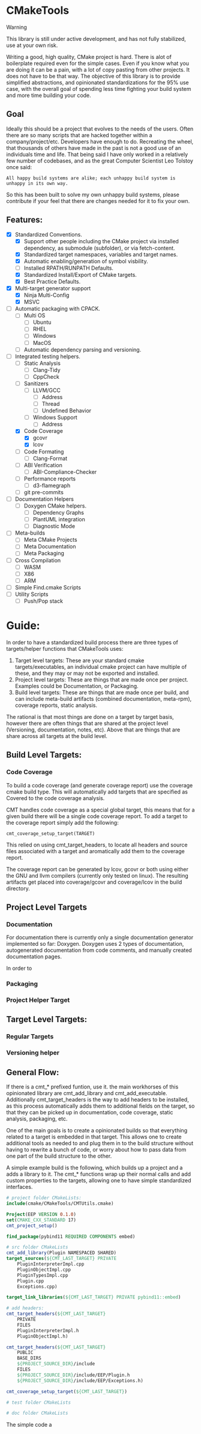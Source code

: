 # CMakeTools
> [!WARNING]
> This library is still under active development, and has not fully stabilized, use at your own risk.

Writing a good, high quality, CMake project is hard. There is alot of boilerplate required even for the simple cases. Even if you know what you are doing it can be a pain, with a lot of copy pasting from other projects. It does not have to be that way. The objective of this library is to provide simplified abstractions, and opinionated standardizations for the 95% use case, with the overall goal of spending less time fighting your build system and more time building your code.

## Goal

Ideally this should be a project that evolves to the needs of the users. Often there are so many scripts that are hacked together within a company/project/etc. Developers have enough to do. Recreating the wheel, that thousands of others have made in the past is not a good use of an individuals time and life. That being said I have only worked in a relatively few number of codebases, and as the great Computer Scientist Leo Tolstoy once said:
```
All happy build systems are alike; each unhappy build system is unhappy in its own way.
```

So this has been built to solve my own unhappy build systems, please contribute if your feel that there are changes needed for it to fix your own.

## Features:

- [x] Standardized Conventions.
  - [x] Support other people including the CMake project via installed dependency, as submodule (subfolder), or via fetch-content.
  - [x] Standardized target namespaces, variables and target names.
  - [x] Automatic enabling/generation of symbol visbility.
  - [ ] Installed RPATH/RUNPATH Defaults.
  - [x] Standardized Install/Export of CMake targets.
  - [x] Best Practice Defaults.
- [x] Multi-target generator support
  - [x] Ninja Multi-Config
  - [x] MSVC
- [ ] Automatic packaging with CPACK.
  - [ ] Multi OS
    - [ ] Ubuntu
    - [ ] RHEL
    - [ ] Windows
    - [ ] MacOS
  - [ ] Automatic dependency parsing and versioning.
- [ ] Integrated testing helpers.
  - [ ] Static Analysis
    - [ ] Clang-Tidy
    - [ ] CppCheck
  - [ ] Sanitizers
    - [ ] LLVM/GCC
      - [ ] Address
      - [ ] Thread
      - [ ] Undefined Behavior
    - [ ] Windows Support
      - [ ] Address
  - [x] Code Coverage
    - [x] gcovr
    - [x] lcov
  - [ ] Code Formating
    - [ ] Clang-Format 
  - [ ] ABI Verification
    - [ ] ABI-Compliance-Checker
  - [ ] Performance reports
    - [ ] d3-flamegraph
  - [ ] git pre-commits
- [ ] Documentation Helpers
  - [ ] Doxygen CMake helpers.
    - [ ] Dependency Graphs
    - [ ] PlantUML integration
    - [ ] Diagnostic Mode
- [ ] Meta-builds
  - [ ] Meta CMake Projects
  - [ ] Meta Documentation
  - [ ] Meta Packaging
- [ ] Cross Compilation
  - [ ] WASM
  - [ ] X86
  - [ ] ARM
- [ ] Simple Find<PackageName>.cmake Scripts
- [ ] Utility Scripts
  - [ ] Push/Pop stack

# Guide:

In order to have a standardized build process there are three types of targets/helper functions that CMakeTools uses:

1. Target level targets: These are your standard cmake targets/executables, an individual cmake project can have multiple of these, and they may or may not be exported and installed.
2. Project level targets: These are things that are made once per project. Examples could be Documentation, or Packaging. 
3. Build level targets: These are things that are made once per build, and can include meta-build artifacts (combined documentation, meta-rpm), coverage reports, static analysis.

The rational is that most things are done on a target by target basis, however there are often things that are shared at the project level (Versioning, documentation, notes, etc). Above that are things that are share across all targets at the build level.

## Build Level Targets:

### Code Coverage

To build a code coverage (and generate coverage report) use the coverage cmake build type. This will automatically add targets that are specified as Covered to the code coverage analysis.

CMT handles code coverage as a special global target, this means that for a given build there will be a single code coverage report. To add a target to the coverage report simply add the following:

```cmt_coverage_setup_target(TARGET)```

This relied on using cmt_target_headers, to locate all headers and source files associated with a target and aromatically add them to the coverage report.

The coverage report can be generated by lcov, gcovr or both using either the GNU and llvm compilers (currently only tested on linux). The resulting artifacts get placed into coverage/gcovr and coverage/lcov in the build directory. 

## Project Level Targets

### Documentation

For documentation there is currently only a single documentation generator implemented so far: Doxygen. Doxygen uses 2 types of documentation, autogenerated documentation from code comments, and manually created documentation pages. 

In order to 

### Packaging

### Project Helper Target

## Target Level Targets:

### Regular Targets

### Versioning helper

## General Flow:

If there is a cmt_* prefixed funtion, use it. the main workhorses of this opinionated library are cmt_add_library and cmt_add_executable. Additionally cmt_target_headers is the way to add headers to be installed, as this process automatically adds them to additional fields on the target, so that they can be picked up in documentation, code coverage, static analysis, packaging, etc.

One of the main goals is to create a opinionated builds so that everything related to a target is embedded in that target. This allows one to create additional tools as needed to and plug them in to the build structure without having to rewrite a bunch of code, or worry about how to pass data from one part of the build structure to the other.

A simple example build is the following, which builds up a project and a adds a library to it. The cmt_* functions wrap up their normal calls and add custom properties to the targets, allowing one to have simple standardized interfaces.

```cmake
# project folder CMakeLists:
include(cmake/CMakeTools/CMTUtils.cmake)

Project(EEP VERSION 0.1.0)
set(CMAKE_CXX_STANDARD 17)
cmt_project_setup()

find_package(pybind11 REQUIRED COMPONENTS embed)

# src folder CMakeLists
cmt_add_library(Plugin NAMESPACED SHARED)
target_sources(${CMT_LAST_TARGET} PRIVATE
    PluginInterpreterImpl.cpp
    PluginObjectImpl.cpp
    PluginTypesImpl.cpp
    Plugin.cpp
    Exceptions.cpp)

target_link_libraries(${CMT_LAST_TARGET} PRIVATE pybind11::embed)

# add headers:
cmt_target_headers(${CMT_LAST_TARGET}
    PRIVATE
    FILES
    PluginInterpreterImpl.h
    PluginObjectImpl.h)

cmt_target_headers(${CMT_LAST_TARGET}
    PUBLIC
    BASE_DIRS
    ${PROJECT_SOURCE_DIR}/include
    FILES
    ${PROJECT_SOURCE_DIR}/include/EEP/Plugin.h
    ${PROJECT_SOURCE_DIR}/include/EEP/Exceptions.h)

cmt_coverage_setup_target(${CMT_LAST_TARGET})

# test folder CMakeLists

# doc folder CMakeLists

```

The simple code a

